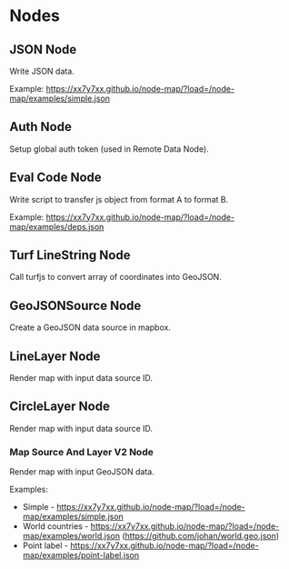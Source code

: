 # Nodes

## JSON Node

Write JSON data.

Example: https://xx7y7xx.github.io/node-map/?load=/node-map/examples/simple.json

## Auth Node

Setup global auth token (used in Remote Data Node).

## Eval Code Node

Write script to transfer js object from format A to format B.

Example: https://xx7y7xx.github.io/node-map/?load=/node-map/examples/deps.json

## Turf LineString Node

Call turfjs to convert array of coordinates into GeoJSON.

## GeoJSONSource Node

Create a GeoJSON data source in mapbox.

## LineLayer Node

Render map with input data source ID.

## CircleLayer Node

Render map with input data source ID.

### Map Source And Layer V2 Node

Render map with input GeoJSON data.

Examples:

- Simple - https://xx7y7xx.github.io/node-map/?load=/node-map/examples/simple.json
- World countries - https://xx7y7xx.github.io/node-map/?load=/node-map/examples/world.json (https://github.com/johan/world.geo.json)
- Point label - https://xx7y7xx.github.io/node-map/?load=/node-map/examples/point-label.json
